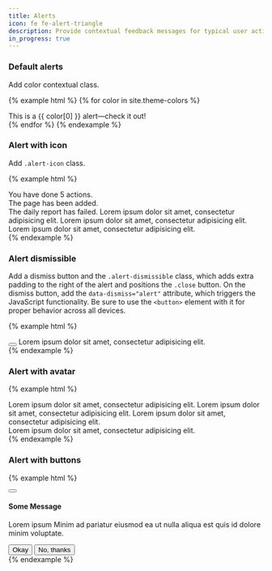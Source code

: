 ```yaml
---
title: Alerts
icon: fe fe-alert-triangle
description: Provide contextual feedback messages for typical user actions with the handful of available and flexible alert messages.
in_progress: true
---
```


### Default alerts

Add color contextual class.

{% example html %}
{% for color in site.theme-colors %}
<div class="alert alert-{{ color[0] }}" role="alert">
  This is a {{ color[0] }} alert—check it out!
</div>
{% endfor %}
{% endexample %}

### Alert with icon

Add `.alert-icon` class.

{% example html %}
<div class="alert alert-icon alert-primary" role="alert">
  <i class="fe fe-bell mr-2" aria-hidden="true"></i> You have done 5 actions. 
</div>
<div class="alert alert-icon alert-success" role="alert">
  <i class="fe fe-check mr-2" aria-hidden="true"></i> The page has been added. 
</div>
<div class="alert alert-icon alert-danger" role="alert">
  <i class="fe fe-alert-triangle mr-2" aria-hidden="true"></i> The daily report has failed. Lorem ipsum dolor sit amet, consectetur adipisicing elit. Lorem ipsum dolor sit amet, consectetur adipisicing elit. Lorem ipsum dolor sit amet, consectetur adipisicing elit.
</div>
{% endexample %}

### Alert dismissible

Add a dismiss button and the `.alert-dismissible` class, which adds extra padding to the right of the alert and positions the `.close` button. On the dismiss button, add the `data-dismiss="alert"` attribute, which triggers the JavaScript functionality. Be sure to use the `<button>` element with it for proper behavior across all devices.

{% example html %}
<div class="alert alert-warning alert-dismissible">
  <button type="button" class="close" data-dismiss="alert"></button>
  Lorem ipsum dolor sit amet, consectetur adipisicing elit.
</div>
{% endexample %}

### Alert with avatar

{% example html %}
<div class="alert alert-avatar alert-primary alert-dismissible">
  <span class="avatar" style="background-image: url({{ site.base }}/{{ site.data.users[12].photo }})"></span>
  Lorem ipsum dolor sit amet, consectetur adipisicing elit. Lorem ipsum dolor sit amet, consectetur adipisicing elit. Lorem ipsum dolor sit amet, consectetur adipisicing elit.
</div>
<div class="alert alert-avatar alert-success alert-dismissible">
  <span class="avatar" style="background-image: url({{ site.base }}/{{ site.data.users[13].photo }})"></span>
  Lorem ipsum dolor sit amet, consectetur adipisicing elit.
</div>
{% endexample %}

### Alert with buttons

{% example html %}
<div class="alert alert-success alert-dismissible">
  <button data-dismiss="alert" class="close"></button>
    
  <h4>Some Message</h4>
  <p>
    Lorem ipsum Minim ad pariatur eiusmod ea ut nulla aliqua est quis id dolore minim
    voluptate.
  </p>
  <div class="btn-list">
    <button class="btn btn-success btn-outline" type="button">Okay</button>
    <button class="btn btn-secondary" type="button">No, thanks</button>
  </div>
</div>
{% endexample %}